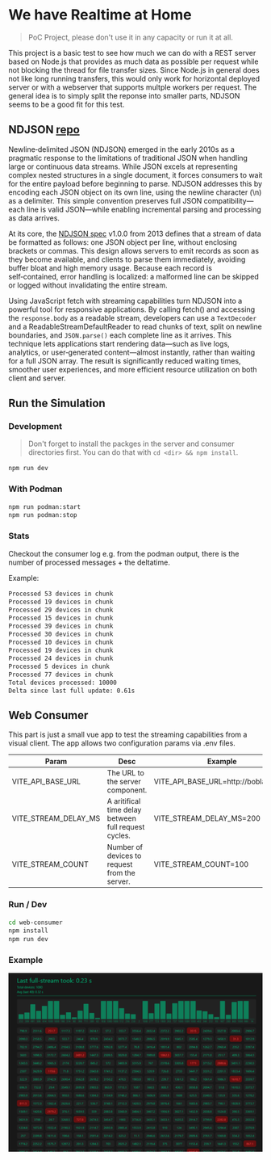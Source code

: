 # We have Realtime at Home

> PoC Project, please don't use it in any capacity or run it at all.

This project is a basic test to see how much we can do with a REST server based on Node.js that provides as much data as possible per request while not blocking the thread for file transfer sizes. Since Node.js in general does not like long running transfers, this would only work for horizontal deployed server or with a webserver that supports multple workers per request. The general idea is to simply split the reponse into smaller parts, NDJSON seems to be a good fit for this test.

## NDJSON [repo](https://github.com/ndjson)

Newline‑delimited JSON (NDJSON) emerged in the early 2010s as a pragmatic response to the limitations of traditional JSON when handling large or continuous data streams. While JSON excels at representing complex nested structures in a single document, it forces consumers to wait for the entire payload before beginning to parse. NDJSON addresses this by encoding each JSON object on its own line, using the newline character (\n) as a delimiter. This simple convention preserves full JSON compatibility—each line is valid JSON—while enabling incremental parsing and processing as data arrives.

At its core, the [NDJSON spec](https://github.com/ndjson/ndjson-spec) v1.0.0 from 2013 defines that a stream of data be formatted as follows: one JSON object per line, without enclosing brackets or commas. This design allows servers to emit records as soon as they become available, and clients to parse them immediately, avoiding buffer bloat and high memory usage. Because each record is self‑contained, error handling is localized: a malformed line can be skipped or logged without invalidating the entire stream.

Using JavaScript fetch with streaming capabilities turn NDJSON into a powerful tool for responsive applications. By calling fetch() and accessing the `response.body` as a readable stream, developers can use a `TextDecoder` and a ReadableStreamDefaultReader to read chunks of text, split on newline boundaries, and `JSON.parse()` each complete line as it arrives. This technique lets applications start rendering data—such as live logs, analytics, or user‑generated content—almost instantly, rather than waiting for a full JSON array. The result is significantly reduced waiting times, smoother user experiences, and more efficient resource utilization on both client and server.

## Run the Simulation

### Development

> Don't forget to install the packges in the server and consumer directories first. You can do that with `cd <dir> && npm install`.

```bash
npm run dev
```

### With Podman

```bash
npm run podman:start
npm run podman:stop
```

### Stats

Checkout the consumer log e.g. from the podman output, there is the number of processed messages + the deltatime.

Example:

```log
Processed 53 devices in chunk
Processed 19 devices in chunk
Processed 29 devices in chunk
Processed 15 devices in chunk
Processed 39 devices in chunk
Processed 30 devices in chunk
Processed 10 devices in chunk
Processed 19 devices in chunk
Processed 24 devices in chunk
Processed 5 devices in chunk
Processed 77 devices in chunk
Total devices processed: 10000
Delta since last full update: 0.61s
```

## Web Consumer

This part is just a small vue app to test the streaming capabilities from a visual client. The app allows two configuration params via .env files.

| Param | Desc | Example |
|-------|------|---------|
| VITE_API_BASE_URL| The URL to the server component. | VITE_API_BASE_URL=http://boblab:5000 |
| VITE_STREAM_DELAY_MS | A aritifical time delay between full request cycles. | VITE_STREAM_DELAY_MS=200 |
| VITE_STREAM_COUNT | Number of devices to request from the server. | VITE_STREAM_COUNT=100 |

### Run / Dev
```bash
cd web-consumer
npm install
npm run dev
```

### Example

![Web Consumer Example](./docs/web-consumer.png)
